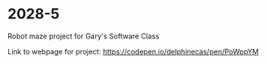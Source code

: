 # 2028-5
Robot maze project for Gary's Software Class


Link to webpage for project: https://codepen.io/delphinecas/pen/PoWppYM
